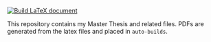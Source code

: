 [![Build LaTeX document](https://github.com/dikvangenuchten/master_thesis/actions/workflows/add_build_pdfs.yml/badge.svg)](https://github.com/dikvangenuchten/master_thesis/actions/workflows/add_build_pdfs.yml)


This repository contains my Master Thesis and related files. PDFs are generated from the latex files and placed in `auto-builds`.
